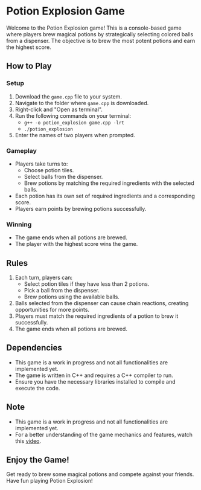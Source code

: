 # Potion Explosion Game

Welcome to the Potion Explosion game! This is a console-based game where players brew magical potions by strategically selecting colored balls from a dispenser. The objective is to brew the most potent potions and earn the highest score.

## How to Play

### Setup
1. Download the `game.cpp` file to your system.
2. Navigate to the folder where `game.cpp` is downloaded.
3. Right-click and "Open as terminal".
4. Run the following commands on your terminal:
   - `g++ -o potion_explosion game.cpp -lrt`
   - `./potion_explosion`
5. Enter the names of two players when prompted.

### Gameplay
- Players take turns to:
  - Choose potion tiles.
  - Select balls from the dispenser.
  - Brew potions by matching the required ingredients with the selected balls.
- Each potion has its own set of required ingredients and a corresponding score.
- Players earn points by brewing potions successfully.

### Winning
- The game ends when all potions are brewed.
- The player with the highest score wins the game.

## Rules
1. Each turn, players can:
   - Select potion tiles if they have less than 2 potions.
   - Pick a ball from the dispenser.
   - Brew potions using the available balls.
2. Balls selected from the dispenser can cause chain reactions, creating opportunities for more points.
3. Players must match the required ingredients of a potion to brew it successfully.
4. The game ends when all potions are brewed.

## Dependencies
- This game is a work in progress and not all functionalities are implemented yet.
- The game is written in C++ and requires a C++ compiler to run.
- Ensure you have the necessary libraries installed to compile and execute the code.


## Note
- This game is a work in progress and not all functionalities are implemented yet.
- For a better understanding of the game mechanics and features, watch this [video](https://www.youtube.com/watch?v=iSODqRFNe3I).

## Enjoy the Game!
Get ready to brew some magical potions and compete against your friends. Have fun playing Potion Explosion!
